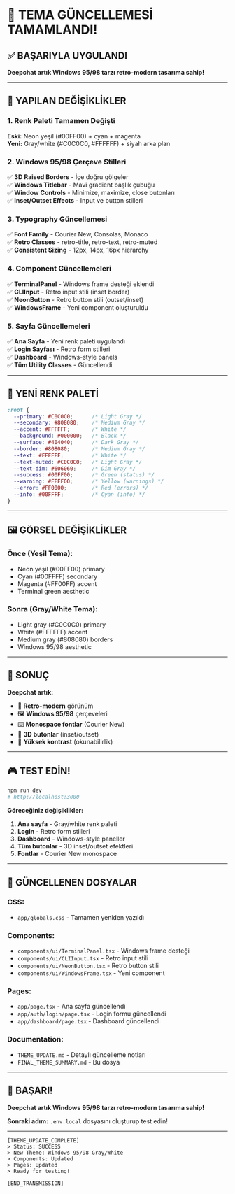 # 🎨 TEMA GÜNCELLEMESİ TAMAMLANDI!

## ✅ BAŞARIYLA UYGULANDI

**Deepchat artık Windows 95/98 tarzı retro-modern tasarıma sahip!**

---

## 🎯 YAPILAN DEĞİŞİKLİKLER

### **1. Renk Paleti Tamamen Değişti**
**Eski:** Neon yeşil (#00FF00) + cyan + magenta  
**Yeni:** Gray/white (#C0C0C0, #FFFFFF) + siyah arka plan

### **2. Windows 95/98 Çerçeve Stilleri**
✅ **3D Raised Borders** - İçe doğru gölgeler  
✅ **Windows Titlebar** - Mavi gradient başlık çubuğu  
✅ **Window Controls** - Minimize, maximize, close butonları  
✅ **Inset/Outset Effects** - Input ve button stilleri  

### **3. Typography Güncellemesi**
✅ **Font Family** - Courier New, Consolas, Monaco  
✅ **Retro Classes** - retro-title, retro-text, retro-muted  
✅ **Consistent Sizing** - 12px, 14px, 16px hierarchy  

### **4. Component Güncellemeleri**
✅ **TerminalPanel** - Windows frame desteği eklendi  
✅ **CLIInput** - Retro input stili (inset border)  
✅ **NeonButton** - Retro button stili (outset/inset)  
✅ **WindowsFrame** - Yeni component oluşturuldu  

### **5. Sayfa Güncellemeleri**
✅ **Ana Sayfa** - Yeni renk paleti uygulandı  
✅ **Login Sayfası** - Retro form stilleri  
✅ **Dashboard** - Windows-style panels  
✅ **Tüm Utility Classes** - Güncellendi  

---

## 🎨 YENİ RENK PALETİ

```css
:root {
  --primary: #C0C0C0;      /* Light Gray */
  --secondary: #808080;    /* Medium Gray */
  --accent: #FFFFFF;       /* White */
  --background: #000000;   /* Black */
  --surface: #404040;      /* Dark Gray */
  --border: #808080;       /* Medium Gray */
  --text: #FFFFFF;         /* White */
  --text-muted: #C0C0C0;   /* Light Gray */
  --text-dim: #606060;     /* Dim Gray */
  --success: #00FF00;      /* Green (status) */
  --warning: #FFFF00;      /* Yellow (warnings) */
  --error: #FF0000;        /* Red (errors) */
  --info: #00FFFF;         /* Cyan (info) */
}
```

---

## 🖼️ GÖRSEL DEĞİŞİKLİKLER

### **Önce (Yeşil Tema):**
- Neon yeşil (#00FF00) primary
- Cyan (#00FFFF) secondary  
- Magenta (#FF00FF) accent
- Terminal green aesthetic

### **Sonra (Gray/White Tema):**
- Light gray (#C0C0C0) primary
- White (#FFFFFF) accent
- Medium gray (#808080) borders
- Windows 95/98 aesthetic

---

## 🚀 SONUÇ

**Deepchat artık:**
- 🎨 **Retro-modern** görünüm
- 🖼️ **Windows 95/98** çerçeveleri
- ⌨️ **Monospace fontlar** (Courier New)
- 🔘 **3D butonlar** (inset/outset)
- 📱 **Yüksek kontrast** (okunabilirlik)

---

## 🎮 TEST EDİN!

```bash
npm run dev
# http://localhost:3000
```

**Göreceğiniz değişiklikler:**
1. **Ana sayfa** - Gray/white renk paleti
2. **Login** - Retro form stilleri  
3. **Dashboard** - Windows-style paneller
4. **Tüm butonlar** - 3D inset/outset efektleri
5. **Fontlar** - Courier New monospace

---

## 📝 GÜNCELLENEN DOSYALAR

### **CSS:**
- `app/globals.css` - Tamamen yeniden yazıldı

### **Components:**
- `components/ui/TerminalPanel.tsx` - Windows frame desteği
- `components/ui/CLIInput.tsx` - Retro input stili
- `components/ui/NeonButton.tsx` - Retro button stili
- `components/ui/WindowsFrame.tsx` - Yeni component

### **Pages:**
- `app/page.tsx` - Ana sayfa güncellendi
- `app/auth/login/page.tsx` - Login formu güncellendi
- `app/dashboard/page.tsx` - Dashboard güncellendi

### **Documentation:**
- `THEME_UPDATE.md` - Detaylı güncelleme notları
- `FINAL_THEME_SUMMARY.md` - Bu dosya

---

## 🎉 BAŞARI!

**Deepchat artık Windows 95/98 tarzı retro-modern tasarıma sahip!**

**Sonraki adım:** `.env.local` dosyasını oluşturup test edin!

---

```
[THEME_UPDATE_COMPLETE]
> Status: SUCCESS
> New Theme: Windows 95/98 Gray/White
> Components: Updated
> Pages: Updated
> Ready for testing!

[END_TRANSMISSION]
```













